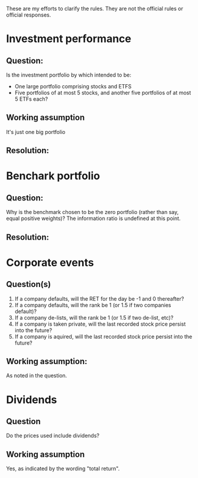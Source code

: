 These are my efforts to clarify the rules. They are not the official rules or official responses. 


# Investment performance

## Question:

Is the investment portfolio by which intended to be:

 * One large portfolio comprising stocks and ETFS
 * Five portfolios of at most 5 stocks, and another five portfolios of at most 5 ETFs each? 

## Working assumption

It's just one big portfolio

## Resolution:



# Benchark portfolio

## Question:
Why is the benchmark chosen to be the zero portfolio (rather than say, equal positive weights)? The information ratio is undefined at this point. 

## Resolution: 


# Corporate events

## Question(s)

 1. If a company defaults, will the RET for the day be -1 and 0 thereafter? 
 2. If a company defaults, will the rank be 1 (or 1.5 if two companies default)? 
 3. If a company de-lists, will the rank be 1 (or 1.5 if two de-list, etc)? 
 4. If a company is taken private, will the last recorded stock price persist into the future? 
 5. If a company is aquired, will the last recorded stock price persist into the future? 
 
## Working assumption:

As noted in the question. 

 
# Dividends

## Question

Do the prices used include dividends?

## Working assumption

Yes, as indicated by the wording "total return". 

